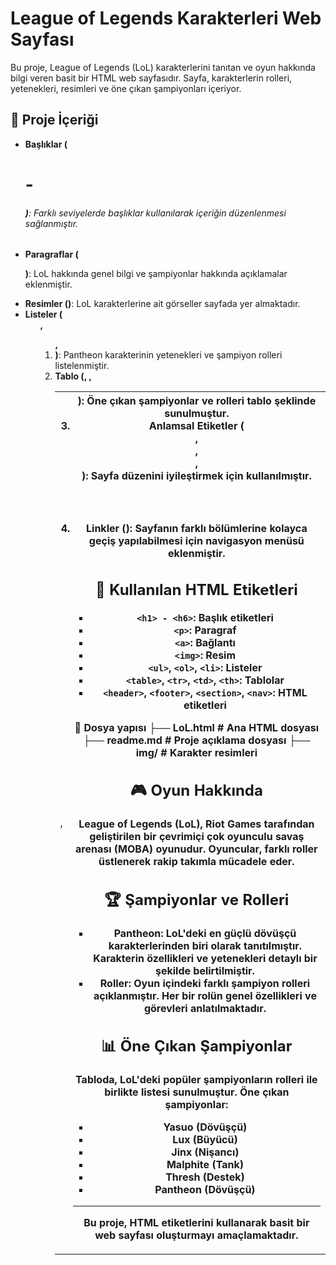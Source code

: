 # League of Legends Karakterleri Web Sayfası

Bu proje, League of Legends (LoL) karakterlerini tanıtan ve oyun hakkında bilgi veren basit bir HTML web sayfasıdır. Sayfa, karakterlerin rolleri, yetenekleri, resimleri ve öne çıkan şampiyonları içeriyor.

## 📌 Proje İçeriği

- **Başlıklar (<h1> - <h6>)**: Farklı seviyelerde başlıklar kullanılarak içeriğin düzenlenmesi sağlanmıştır.
- **Paragraflar (<p>)**: LoL hakkında genel bilgi ve şampiyonlar hakkında açıklamalar eklenmiştir.
- **Resimler (<img>)**: LoL karakterlerine ait görseller sayfada yer almaktadır.
- **Listeler (<ul>, <ol>, <li>)**: Pantheon karakterinin yetenekleri ve şampiyon rolleri listelenmiştir.
- **Tablo (<table>, <tr>, <td>, <th>)**: Öne çıkan şampiyonlar ve rolleri tablo şeklinde sunulmuştur.
- **Anlamsal Etiketler (<header>, <footer>, <section>, <nav>)**: Sayfa düzenini iyileştirmek için kullanılmıştır.
- **Linkler (<a>)**: Sayfanın farklı bölümlerine kolayca geçiş yapılabilmesi için navigasyon menüsü eklenmiştir.

## 📜 Kullanılan HTML Etiketleri

- `<h1> - <h6>`: Başlık etiketleri
- `<p>`: Paragraf
- `<a>`: Bağlantı
- `<img>`: Resim
- `<ul>`, `<ol>`, `<li>`: Listeler
- `<table>`, `<tr>`, `<td>`, `<th>`: Tablolar
- `<header>`, `<footer>`, `<section>`, `<nav>`: HTML etiketleri

📁 Dosya yapısı 
├── LoL.html # Ana HTML dosyası ├── readme.md # Proje açıklama dosyası ├── img/ # Karakter resimleri 



## 🎮 Oyun Hakkında

League of Legends (LoL), Riot Games tarafından geliştirilen bir çevrimiçi çok oyunculu savaş arenası (MOBA) oyunudur. Oyuncular, farklı roller üstlenerek rakip takımla mücadele eder.

## 🏆 Şampiyonlar ve Rolleri

- **Pantheon**: LoL'deki en güçlü dövüşçü karakterlerinden biri olarak tanıtılmıştır. Karakterin özellikleri ve yetenekleri detaylı bir şekilde belirtilmiştir.
- **Roller**: Oyun içindeki farklı şampiyon rolleri açıklanmıştır. Her bir rolün genel özellikleri ve görevleri anlatılmaktadır.

## 📊 Öne Çıkan Şampiyonlar

Tabloda, LoL'deki popüler şampiyonların rolleri ile birlikte listesi sunulmuştur. Öne çıkan şampiyonlar:

- Yasuo (Dövüşçü)
- Lux (Büyücü)
- Jinx (Nişancı)
- Malphite (Tank)
- Thresh (Destek)
- Pantheon (Dövüşçü)

---

Bu proje, HTML etiketlerini kullanarak basit bir web sayfası oluşturmayı amaçlamaktadır.
